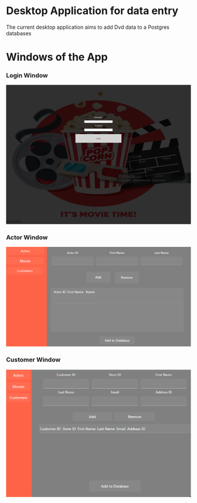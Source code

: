 # Desktop Application for data entry

The current desktop application aims to add Dvd data to a Postgres databases

# Windows of the App
### Login Window
![Login Window](./DvdDataEntry/Images/1.png "Login Window")

### Actor Window
![Actor Window](./DvdDataEntry/Images/2.png "Actor Window")

### Customer Window
![Customer Window](./DvdDataEntry/Images/3.png "Customer Window")
